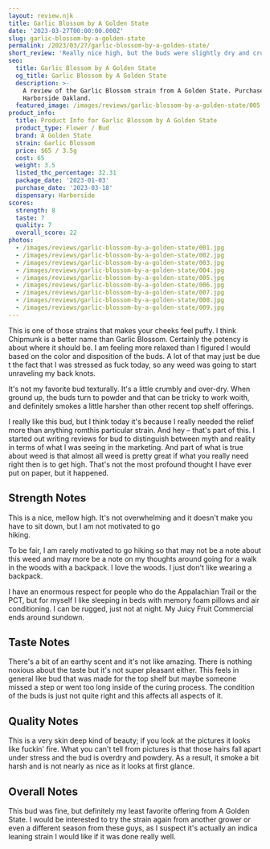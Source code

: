 ```yaml
---
layout: review.njk
title: Garlic Blossom by A Golden State
date: '2023-03-27T00:00:00.000Z'
slug: garlic-blossom-by-a-golden-state
permalink: /2023/03/27/garlic-blossom-by-a-golden-state/
short_review: 'Really nice high, but the buds were slightly dry and crumbly.'
seo:
  title: Garlic Blossom by A Golden State
  og_title: Garlic Blossom by A Golden State
  description: >-
    A review of the Garlic Blossom strain from A Golden State. Purchased at
    Harborside Oakland.
  featured_image: /images/reviews/garlic-blossom-by-a-golden-state/005.jpg
product_info:
  title: Product Info for Garlic Blossom by A Golden State
  product_type: Flower / Bud
  brand: A Golden State
  strain: Garlic Blossom
  price: $65 / 3.5g
  cost: 65
  weight: 3.5
  listed_thc_percentage: 32.31
  package_date: '2023-01-03'
  purchase_date: '2023-03-18'
  dispensary: Harborside
scores:
  strength: 8
  taste: 7
  quality: 7
  overall_score: 22
photos:
  - /images/reviews/garlic-blossom-by-a-golden-state/001.jpg
  - /images/reviews/garlic-blossom-by-a-golden-state/002.jpg
  - /images/reviews/garlic-blossom-by-a-golden-state/003.jpg
  - /images/reviews/garlic-blossom-by-a-golden-state/004.jpg
  - /images/reviews/garlic-blossom-by-a-golden-state/005.jpg
  - /images/reviews/garlic-blossom-by-a-golden-state/006.jpg
  - /images/reviews/garlic-blossom-by-a-golden-state/007.jpg
  - /images/reviews/garlic-blossom-by-a-golden-state/008.jpg
  - /images/reviews/garlic-blossom-by-a-golden-state/009.jpg
---
```


This is one of those strains that makes your cheeks feel puffy. I think Chipmunk is a better name than Garlic Blossom. Certainly the potency is about where it should be. I am feeling more relaxed than I figured I would based on the color and disposition of the buds. A lot of that may just be due t the fact that I was stressed as fuck today, so any weed was going to start unraveling my back knots.

It's not my favorite bud texturally. It's a little crumbly and over-dry. When ground up, the buds turn to powder and that can be tricky to work woith, and definitely smokes a little harsher than other recent top shelf offerings.

I really like this bud, but I think today it's because I really needed the relief more than anything romthis particular strain. And hey – that's part of this. I started out writing reviews for bud to distinguish between myth and reality in terms of what I was seeing in the marketing. And part of what is true about weed is that almost all weed is pretty great if what you really need right then is to get high. That's not the most profound thought I have ever put on paper, but it happened.

## Strength Notes

This is a nice, mellow high. It's not overwhelming and it doesn't make you have to sit down, but I am not motivated to go  
hiking.

To be fair, I am rarely motivated to go hiking so that may not be a note about this weed and may more be a note on my thoughts around going for a walk in the woods with a backpack. I love the woods. I just don't like wearing a backpack.

I have an enormous respect for people who do the Appalachian Trail or the PCT, but for myself I like sleeping in beds with memory foam pillows and air conditioning. I can be rugged, just not at night. My Juicy Fruit Commercial ends around sundown.

## Taste Notes

There's a bit of an earthy scent and it's not like amazing. There is nothing noxious about the taste but it's not super pleasant either. This feels in general like bud that was made for the top shelf but maybe someone missed a step or went too long inside of the curing process. The condition of the buds is just not quite right and this affects all aspects of it.

## Quality Notes

This is a very skin deep kind of beauty; if you look at the pictures it looks like fuckin' fire. What you can't tell from pictures is that those hairs fall apart under stress and the bud is overdry and powdery. As a result, it smoke a bit harsh and is not nearly as nice as it looks at first glance.

## Overall Notes

This bud was fine, but definitely my least favorite offering from A Golden State. I would be interested to try the strain again from another grower or even a different season from these guys, as I suspect it's actually an indica leaning strain I would like if it was done really well.
